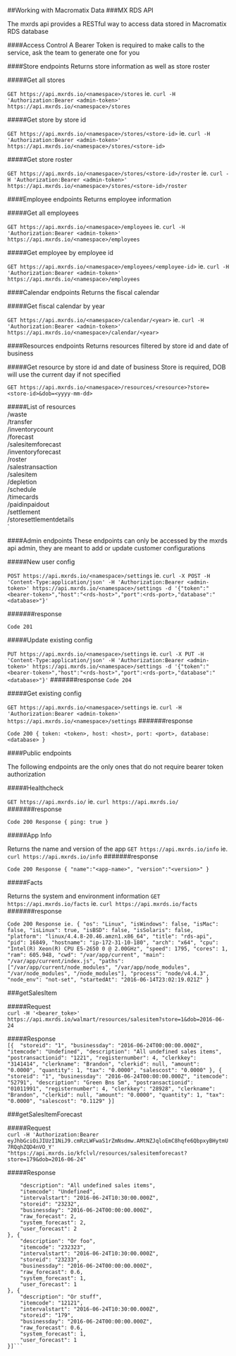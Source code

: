 ##Working with Macromatix Data
###MX RDS API

The mxrds api provides a RESTful way to access data stored in Macromatix RDS database

####Access Control
A Bearer Token is required to make calls to the service, ask the team to generate one for you

####Store endpoints
Returns store information as well as store roster

#####Get all stores

`
GET https://api.mxrds.io/<namespace>/stores
`
ie.
`
curl -H 'Authorization:Bearer <admin-token>' https://api.mxrds.io/<namespace>/stores
`

#####Get store by store id

`
GET https://api.mxrds.io/<namespace>/stores/<store-id>
`
ie.
`
curl -H 'Authorization:Bearer <admin-token>' https://api.mxrds.io/<namespace>/stores/<store-id>
`

#####Get store roster

`
GET https://api.mxrds.io/<namespace>/stores/<store-id>/roster
`
ie.
`
curl -H 'Authorization:Bearer <admin-token>' https://api.mxrds.io/<namespace>/stores/<store-id>/roster
`

####Employee endpoints
Returns employee information

#####Get all employees

`
GET https://api.mxrds.io/<namespace>/employees
`
ie.
`
curl -H 'Authorization:Bearer <admin-token>' https://api.mxrds.io/<namespace>/employees
`

#####Get employee by employee id

`
GET https://api.mxrds.io/<namespace>/employees/<employee-id>
`
ie.
`
curl -H 'Authorization:Bearer <admin-token>' https://api.mxrds.io/<namespace>/employees
`

####Calendar endpoints
Returns the fiscal calendar

#####Get fiscal calendar by year

`
GET https://api.mxrds.io/<namespace>/calendar/<year>
`
ie.
`
curl -H 'Authorization:Bearer <admin-token>' https://api.mxrds.io/<namespace>/calendar/<year>
`

####Resources endpoints
Returns resources filtered by store id and date of business

#####Get resource by store id and date of business
Store is required, DOB will use the current day if not specified

`
GET https://api.mxrds.io/<namespace>/resources/<resource>?store=<store-id>&dob=<yyyy-mm-dd>
`

#####List of resources  
/waste  
/transfer  
/inventorycount  
/forecast  
/salesitemforecast  
/inventoryforecast  
/roster  
/salestransaction  
/salesitem  
/depletion  
/schedule  
/timecards  
/paidinpaidout  
/settlement  
/storesettlementdetails  
`

####Admin endpoints
These endpoints can only be accessed by the mxrds api admin, they are meant to add or update customer configurations

#####New user config

`
POST https://api.mxrds.io/<namespace>/settings
`
ie.
`
curl -X POST -H 'Content-Type:application/json' -H 'Authorization:Bearer <admin-token>' https://api.mxrds.io/<namespace>/settings -d '{"token":"<bearer-token>","host":"<rds-host>","port":<rds-port>,"database":"<database>"}'
`

#######response

`
Code 201
`

#####Update existing config

`
PUT https://api.mxrds.io/<namespace>/settings
`
ie.
`
curl -X PUT -H 'Content-Type:application/json' -H 'Authorization:Bearer <admin-token>' https://api.mxrds.io/<namespace>/settings -d '{"token":"<bearer-token>","host":"<rds-host>","port":<rds-port>,"database":"<database>"}'
`
#######response
`
Code 204 
`

#####Get existing config

`
GET https://api.mxrds.io/<namespace>/settings
`
ie.
`
curl -H 'Authorization:Bearer <admin-token>' https://api.mxrds.io/<namespace>/settings
`
#######response

`
Code 200 {
  token: <token>,
  host: <host>,
  port: <port>,
  database: <database>
}
`

####Public endpoints

The following endpoints are the only ones that do not require bearer token authorization

#####Healthcheck

`
GET https://api.mxrds.io/
`
ie.
`
curl https://api.mxrds.io/
`
#######response

`
Code 200
Response {
  ping: true
}
`

#####App Info

Returns the name and version of the app
`
GET https://api.mxrds.io/info
`
ie.
`
curl https://api.mxrds.io/info
`
#######response

`
Code 200
Response {
  "name":"<app-name>",
  "version":"<version>"
}
`

#####Facts

Returns the system and environment information
`
GET https://api.mxrds.io/facts
`
ie.
`
curl https://api.mxrds.io/facts
`
#######response

`
Code 200
Response ie. {
    "os": "Linux",
    "isWindows": false,
    "isMac": false,
    "isLinux": true,
    "isBSD": false,
    "isSolaris": false,
    "platform": "linux/4.4.8-20.46.amzn1.x86_64",
    "title": "rds-api",
    "pid": 16849,
    "hostname": "ip-172-31-10-180",
    "arch": "x64",
    "cpu": "Intel(R) Xeon(R) CPU E5-2650 0 @ 2.00GHz",
    "speed": 1795,
    "cores": 1,
    "ram": 605.948,
    "cwd": "/var/app/current",
    "main": "/var/app/current/index.js",
    "paths": ["/var/app/current/node_modules", "/var/app/node_modules", "/var/node_modules", "/node_modules"],
    "process": "node/v4.4.3",
    "node_env": "not-set",
    "startedAt": "2016-06-14T23:02:19.021Z"
}
`

###getSalesItem

#####Request  
`curl -H '<bearer_toke>' https://api.mxrds.io/walmart/resources/salesitem?store=1&dob=2016-06-24`

#####Response  
`[{  "storeid": "1",
	"businessday": "2016-06-24T00:00:00.000Z",  
	"itemcode": "Undefined",
	"description": "All undefined sales items",
	"postransactionid": "1221",
	"registernumber": 4,
	"clerkkey": "3141414",
	"clerkname": "Brandon",
	"clerkid": null,
	"amount": "0.0000",
	"quantity": 1,
	"tax": "0.0000",
	"salescost": "0.0000"
}, {
	"storeid": "1",
	"businessday": "2016-06-24T00:00:00.000Z",
	"itemcode": "52791",
	"description": "Green Bns Sm",
	"postransactionid": "01011991",
	"registernumber": 4,
	"clerkkey": "28928",
	"clerkname": "Brandon",
	"clerkid": null,
	"amount": "0.0000",
	"quantity": 1,
	"tax": "0.0000",
	"salescost": "0.1129"
}]`

###getSalesItemForecast   

#####Request  
`curl -H 'Authorization:Bearer eyJhbGciOiJIUzI1NiJ9.cmRzLWFwaS1rZmNsdmw.AMtNZJqloEmC8hqfe6QbpxyBHytmU7RQqhZQD4nVO_Y' "https://api.mxrds.io/kfclvl/resources/salesitemforecast?store=179&dob=2016-06-24"`

#####Response  
``` [{
	"description": "All undefined sales items",
	"itemcode": "Undefined",
	"intervalstart": "2016-06-24T10:30:00.000Z",
	"storeid": "23232",
	"businessday": "2016-06-24T00:00:00.000Z",
	"raw_forecast": 2,
	"system_forecast": 2,
	"user_forecast": 2
}, {
	"description": "Or foo",
	"itemcode": "232323",
	"intervalstart": "2016-06-24T10:30:00.000Z",
	"storeid": "23233",
	"businessday": "2016-06-24T00:00:00.000Z",
	"raw_forecast": 0.6,
	"system_forecast": 1,
	"user_forecast": 1
}, {
	"description": "Or stuff",
	"itemcode": "12121",
	"intervalstart": "2016-06-24T10:30:00.000Z",
	"storeid": "179",
	"businessday": "2016-06-24T00:00:00.000Z",
	"raw_forecast": 0.6,
	"system_forecast": 1,
	"user_forecast": 1
}]```
